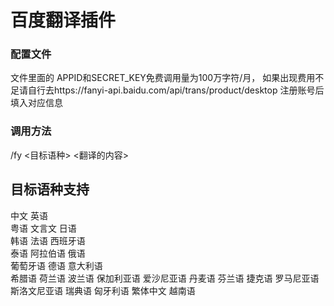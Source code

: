 # 百度翻译插件

### 配置文件
文件里面的
APPID和SECRET_KEY免费调用量为100万字符/月，
如果出现费用不足请自行去https://fanyi-api.baidu.com/api/trans/product/desktop
注册账号后填入对应信息
### 调用方法
/fy <目标语种> <翻译的内容>




## 目标语种支持



中文	      	英语	
粤语	       	文言文	    日语	
韩语	        法语	      西班牙语	
泰语		      阿拉伯语	 	俄语	
葡萄牙语	    德语	    	意大利语	
希腊语		    荷兰语	  	波兰语	
保加利亚语  	爱沙尼亚语	丹麦语	
芬兰语	    	捷克语     罗马尼亚语	
斯洛文尼亚语	  瑞典语	    匈牙利语
繁体中文		  越南语	 
